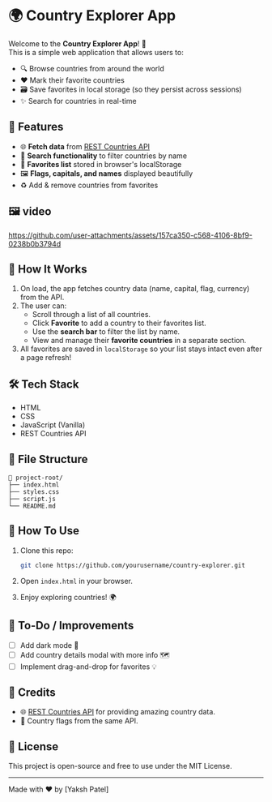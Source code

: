 # 🌍 Country Explorer App

Welcome to the **Country Explorer App**! 🚀  
This is a simple web application that allows users to:

- 🔍 Browse countries from around the world
- ❤️ Mark their favorite countries
- 🗃️ Save favorites in local storage (so they persist across sessions)
- ✨ Search for countries in real-time

## 🧰 Features

- 🌐 **Fetch data** from [REST Countries API](https://restcountries.com/)
- 🔎 **Search functionality** to filter countries by name
- 💾 **Favorites list** stored in browser's localStorage
- 🖼️ **Flags, capitals, and names** displayed beautifully
- ♻️ Add & remove countries from favorites

## 🖼️ video






https://github.com/user-attachments/assets/157ca350-c568-4106-8bf9-0238b0b3794d









## 🚀 How It Works

1. On load, the app fetches country data (name, capital, flag, currency) from the API.
2. The user can:
   - Scroll through a list of all countries.
   - Click **Favorite** to add a country to their favorites list.
   - Use the **search bar** to filter the list by name.
   - View and manage their **favorite countries** in a separate section.
3. All favorites are saved in `localStorage` so your list stays intact even after a page refresh!

## 🛠️ Tech Stack

- HTML
- CSS
- JavaScript (Vanilla)
- REST Countries API

## 📂 File Structure

```plaintext
📁 project-root/
├── index.html
├── styles.css
├── script.js
└── README.md
````

## 🧪 How To Use

1. Clone this repo:

   ```bash
   git clone https://github.com/yourusername/country-explorer.git
   ```
2. Open `index.html` in your browser.
3. Enjoy exploring countries! 🌍

## 📝 To-Do / Improvements

* [ ] Add dark mode 🌙
* [ ] Add country details modal with more info 🗺️
* [ ] Implement drag-and-drop for favorites 💡

## 🙌 Credits

* 🌐 [REST Countries API](https://restcountries.com/) for providing amazing country data.
* 📸 Country flags from the same API.

## 📄 License

This project is open-source and free to use under the MIT License.

---

Made with ❤️ by \[Yaksh Patel]



